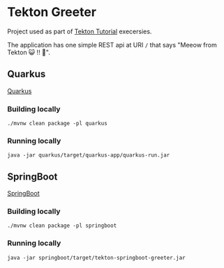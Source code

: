# Tekton Greeter

Project used as part of [Tekton Tutorial](https://dn.dev/tekton-tutorial) execersies.

The application has one simple REST api at URI `/` that says "Meeow from Tekton 😺 !! 🚀".

## Quarkus

[Quarkus](./quarkus)

### Building locally

```shell
./mvnw clean package -pl quarkus
```

### Running locally

```shell
java -jar quarkus/target/quarkus-app/quarkus-run.jar
```

## SpringBoot

[SpringBoot](./quarkus)

### Building locally

```shell
./mvnw clean package -pl springboot
```

### Running locally

```shell
java -jar springboot/target/tekton-springboot-greeter.jar
```